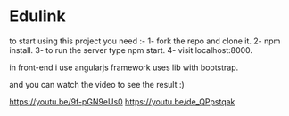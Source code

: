 # Edulink


to start using this project you need :- 
1- fork the repo and clone it. 
2- npm install. 
3- to run the server type npm start. 
4- visit localhost:8000.

in front-end i use angularjs framework uses lib with bootstrap.

and you can watch the video to see the result :)


https://youtu.be/9f-pGN9eUs0
https://youtu.be/de_QPpstqak 

